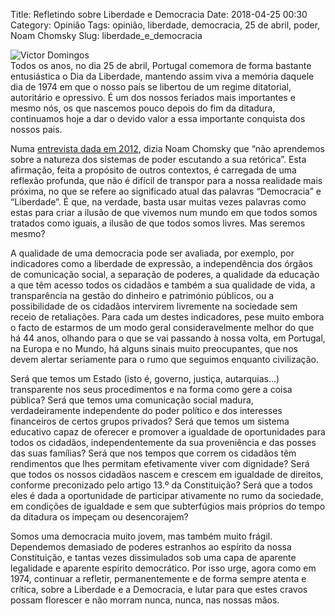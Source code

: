 Title: Refletindo sobre Liberdade e Democracia
Date: 2018-04-25 00:30
Category: Opinião
Tags: opinião, liberdade, democracia, 25 de abril, poder, Noam Chomsky
Slug: liberdade_e_democracia

<img src="https://www.victordomingos.com/resources/autor/victor_domingos_livros_2x.jpg" alt="Victor Domingos">
<br>Todos os anos, no dia 25 de abril, Portugal comemora de forma bastante entusiástica o Dia da Liberdade, mantendo assim viva a memória daquele dia de 1974 em que o nosso país se libertou de um regime ditatorial, autoritário e opressivo. É um dos nossos feriados mais importantes e mesmo nós, os que nascemos pouco depois do fim da ditadura, continuamos hoje a dar o devido valor a essa importante conquista dos nossos pais.

Numa [entrevista dada em 2012](https://chomsky.info/20121230/), dizia Noam Chomsky que “não aprendemos sobre a natureza dos sistemas de poder escutando a sua retórica”. Esta afirmação, feita a propósito de outros contextos, é carregada de uma reflexão profunda, que não é difícil de transpor para a nossa realidade mais próxima, no que se refere ao significado atual das palavras “Democracia” e “Liberdade”. É que, na verdade, basta usar muitas vezes palavras como estas para criar a ilusão de que vivemos num mundo em que todos somos tratados como iguais, a ilusão de que todos somos livres. Mas seremos mesmo?

A qualidade de uma democracia pode ser avaliada, por exemplo, por indicadores como a liberdade de expressão, a independência dos órgãos de comunicação social, a separação de poderes, a qualidade da educação a que têm acesso todos os cidadãos e também a sua qualidade de vida, a transparência na gestão do dinheiro e património públicos, ou a possibilidade de os cidadãos intervirem livremente na sociedade sem receio de retaliações. Para cada um destes indicadores, pese muito embora o facto de estarmos de um modo geral consideravelmente melhor do que há 44 anos, olhando para o que se vai passando à nossa volta, em Portugal, na Europa e no Mundo, há alguns sinais muito preocupantes, que nos devem alertar seriamente para o rumo que seguimos enquanto civilização. 

Será que temos um Estado (isto é, governo, justiça, autarquias…) transparente nos seus procedimentos e na forma como gere a coisa pública? Será que temos uma comunicação social madura, verdadeiramente independente do poder político e dos interesses financeiros de certos grupos privados? Será que temos um sistema educativo capaz de oferecer e promover a igualdade de oportunidades para todos os cidadãos, independentemente da sua proveniência e das posses das suas famílias? Será que nos tempos que correm os cidadãos têm rendimentos que lhes permitam efetivamente viver com dignidade? Será que todos os nossos cidadãos nascem e crescem em igualdade de direitos, conforme preconizado pelo artigo 13.º da Constituição? Será que a todos eles é dada a oportunidade de participar ativamente no rumo da sociedade, em condições de igualdade e sem que subterfúgios mais próprios do tempo da ditadura os impeçam ou desencorajem?

Somos uma democracia muito jovem, mas também muito frágil. Dependemos demasiado de poderes estranhos ao espírito da nossa Constituição, e tantas vezes dissimulados sob uma capa de aparente legalidade e aparente espírito democrático. Por isso urge, agora como em 1974, continuar a refletir, permanentemente e de forma sempre atenta e crítica, sobre a Liberdade e a Democracia, e lutar para que estes cravos possam florescer e não morram nunca, nunca, nas nossas mãos.

